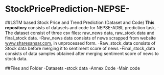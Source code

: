 # StockPricePrediction-NEPSE-
##LSTM based Stock Price and Trend Prediction (Dataset and Code)
**This repository** consists of datasets and code for NEPSE-ADBL prediction task.
-The dataset consist of three csv files: raw_news data, raw_stock data and final_stock data.
-Raw_news data consists of news scrapped from website www.sharesansar.com, in unprocessed form.
-Raw_stock_data consists of Stock data before merging it to sentiment score of news
-Final_stock_data consists of data samples obtained after merging sentiment score of news to stock data.

##Files and Folder
-Datasets
-stock data
-Annex Code
-Main code
